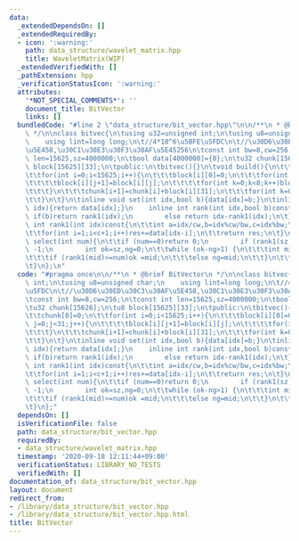 ```yaml
---
data:
  _extendedDependsOn: []
  _extendedRequiredBy:
  - icon: ':warning:'
    path: data_structure/wavelet_matrix.hpp
    title: WaveletMatrix(WIP)
  _extendedVerifiedWith: []
  _pathExtension: hpp
  _verificationStatusIcon: ':warning:'
  attributes:
    '*NOT_SPECIAL_COMMENTS*': ''
    document_title: BitVector
    links: []
  bundledCode: "#line 2 \"data_structure/bit_vector.hpp\"\n\n/**\n * @brief BitVector\n\
    \ */\n\nclass bitvec{\n\tusing u32=unsigned int;\n\tusing u8=unsigned char;\n\
    \    using lint=long long;\n\t//4*10^6\u5BFE\u5FDC\n\t//\u30D6\u30ED\u30C3\u30AF\
    \u5E458,\u30C1\u30E3\u30F3\u30AF\u5E45256\n\tconst int bw=8,cw=256;\n\tconst int\
    \ len=15625,sz=4000000;\n\tbool data[4000000]={0};\n\tu32 chunk[15626];\n\tu8\
    \ block[15625][33];\n\tpublic:\n\tbitvec(){}\n\tvoid build(){\n\t\tchunk[0]=0;\n\
    \t\tfor(int i=0;i<15625;i++){\n\t\t\tblock[i][0]=0;\n\t\t\tfor(int j=0;j<31;j++){\n\
    \t\t\t\tblock[i][j+1]=block[i][j];\n\t\t\t\tfor(int k=0;k<8;k++)block[i][j+1]+=data[i*cw+j*bw+k];\n\
    \t\t\t}\n\t\t\tchunk[i+1]=chunk[i]+block[i][31];\n\t\t\tfor(int k=0;k<8;k++)chunk[i+1]+=data[i*cw+31*bw+k];\n\
    \t\t}\n\t}\n\tinline void set(int idx,bool b){data[idx]=b;}\n\tinline bool get(int\
    \ idx){return data[idx];}\n    inline int rank(int idx,bool b)const{\n       \
    \ if(b)return rank1(idx);\n        else return idx-rank1(idx);\n\t}\n\tinline\
    \ int rank1(int idx)const{\n\t\tint a=idx/cw,b=idx%cw/bw,c=idx%bw;\n\t\tint res=chunk[a]+block[a][b];\n\
    \t\tfor(int i=1;i<c+1;i++)res+=data[idx-i];\n\t\treturn res;\n\t}\n\tinline int\
    \ select(int num){\n\t\tif (num==0)return 0;\n        if (rank1(sz)<num)return\
    \ -1;\n        int ok=sz,ng=0;\n\t\twhile (ok-ng>1) {\n\t\t\tint mid=(ok+ng)/2;\n\
    \t\t\tif (rank1(mid)>=num)ok =mid;\n\t\t\telse ng=mid;\n\t\t}\n\t\treturn ok;\n\
    \t}\n};\n"
  code: "#pragma once\n\n/**\n * @brief BitVector\n */\n\nclass bitvec{\n\tusing u32=unsigned\
    \ int;\n\tusing u8=unsigned char;\n    using lint=long long;\n\t//4*10^6\u5BFE\
    \u5FDC\n\t//\u30D6\u30ED\u30C3\u30AF\u5E458,\u30C1\u30E3\u30F3\u30AF\u5E45256\n\
    \tconst int bw=8,cw=256;\n\tconst int len=15625,sz=4000000;\n\tbool data[4000000]={0};\n\
    \tu32 chunk[15626];\n\tu8 block[15625][33];\n\tpublic:\n\tbitvec(){}\n\tvoid build(){\n\
    \t\tchunk[0]=0;\n\t\tfor(int i=0;i<15625;i++){\n\t\t\tblock[i][0]=0;\n\t\t\tfor(int\
    \ j=0;j<31;j++){\n\t\t\t\tblock[i][j+1]=block[i][j];\n\t\t\t\tfor(int k=0;k<8;k++)block[i][j+1]+=data[i*cw+j*bw+k];\n\
    \t\t\t}\n\t\t\tchunk[i+1]=chunk[i]+block[i][31];\n\t\t\tfor(int k=0;k<8;k++)chunk[i+1]+=data[i*cw+31*bw+k];\n\
    \t\t}\n\t}\n\tinline void set(int idx,bool b){data[idx]=b;}\n\tinline bool get(int\
    \ idx){return data[idx];}\n    inline int rank(int idx,bool b)const{\n       \
    \ if(b)return rank1(idx);\n        else return idx-rank1(idx);\n\t}\n\tinline\
    \ int rank1(int idx)const{\n\t\tint a=idx/cw,b=idx%cw/bw,c=idx%bw;\n\t\tint res=chunk[a]+block[a][b];\n\
    \t\tfor(int i=1;i<c+1;i++)res+=data[idx-i];\n\t\treturn res;\n\t}\n\tinline int\
    \ select(int num){\n\t\tif (num==0)return 0;\n        if (rank1(sz)<num)return\
    \ -1;\n        int ok=sz,ng=0;\n\t\twhile (ok-ng>1) {\n\t\t\tint mid=(ok+ng)/2;\n\
    \t\t\tif (rank1(mid)>=num)ok =mid;\n\t\t\telse ng=mid;\n\t\t}\n\t\treturn ok;\n\
    \t}\n};"
  dependsOn: []
  isVerificationFile: false
  path: data_structure/bit_vector.hpp
  requiredBy:
  - data_structure/wavelet_matrix.hpp
  timestamp: '2020-09-18 12:11:44+09:00'
  verificationStatus: LIBRARY_NO_TESTS
  verifiedWith: []
documentation_of: data_structure/bit_vector.hpp
layout: document
redirect_from:
- /library/data_structure/bit_vector.hpp
- /library/data_structure/bit_vector.hpp.html
title: BitVector
---
```

